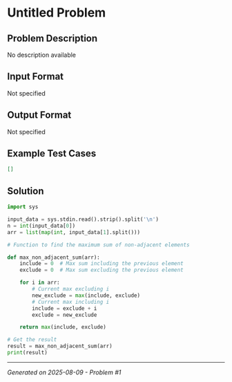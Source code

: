 # Untitled Problem

## Problem Description
No description available

## Input Format
Not specified

## Output Format
Not specified

## Example Test Cases
```json
[]
```

## Solution
```python
import sys

input_data = sys.stdin.read().strip().split('\n')
n = int(input_data[0])
arr = list(map(int, input_data[1].split()))

# Function to find the maximum sum of non-adjacent elements

def max_non_adjacent_sum(arr):
    include = 0  # Max sum including the previous element
    exclude = 0  # Max sum excluding the previous element

    for i in arr:
        # Current max excluding i
        new_exclude = max(include, exclude)
        # Current max including i
        include = exclude + i
        exclude = new_exclude

    return max(include, exclude)

# Get the result
result = max_non_adjacent_sum(arr)
print(result)
```

---
*Generated on 2025-08-09 - Problem #1*